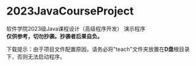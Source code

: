 # 2023JavaCourseProject
软件学院2023级Java课程设计（高级程序开发） 演示程序\
**仅供参考，切勿抄袭。抄袭者后果自负。**

下载提示：由于项目文件配置原因，请务必将"teach"文件夹放置在**D盘**根目录下，否则无法启动程序。
